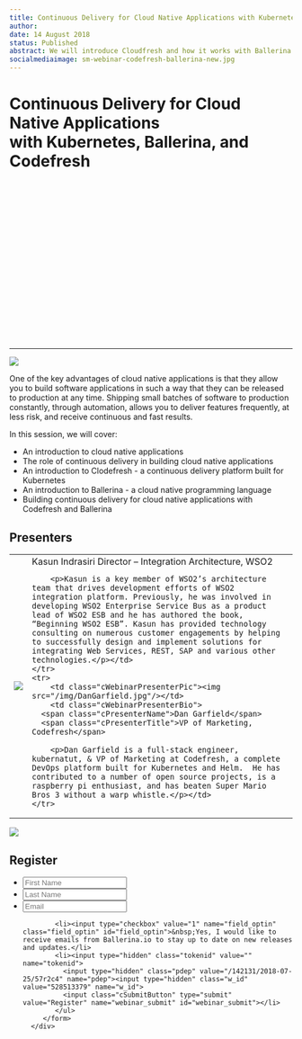 ```yaml
---
title: Continuous Delivery for Cloud Native Applications with Kubernetes, Ballerina, and Codefresh
author:
date: 14 August 2018
status: Published
abstract: We will introduce Cloudfresh and how it works with Ballerina to build continuous delivery for cloud native applications.
socialmediaimage: sm-webinar-codefresh-ballerina-new.jpg
---
```

<script src="/js/ballerina-form.js?03"></script><link rel="stylesheet" href="/css/webinar-page.css"></link>

# Continuous Delivery for Cloud Native Applications <br/>with Kubernetes, Ballerina, and Codefresh

<script src="https://fast.wistia.com/embed/medias/jk1spxia15.jsonp" async></script><script src="https://fast.wistia.com/assets/external/E-v1.js" async></script><div class="wistia_responsive_padding" style="padding:56.25% 0 0 0;position:relative;"><div class="wistia_responsive_wrapper" style="height:100%;left:0;position:absolute;top:0;width:100%;"><div class="wistia_embed wistia_async_jk1spxia15 videoFoam=true" style="height:100%;position:relative;width:100%"><div class="wistia_swatch" style="height:100%;left:0;opacity:0;overflow:hidden;position:absolute;top:0;transition:opacity 200ms;width:100%;"><img src="https://fast.wistia.com/embed/medias/jk1spxia15/swatch" style="filter:blur(5px);height:100%;object-fit:contain;width:100%;" alt="" onload="this.parentNode.style.opacity=1;" /></div></div></div></div>


<div class="clearfix"></div>

---

<!-- <table class="cEventTable">
    <tr>
        <td class="cEventDateContainer"><span class="cEventDate">August 14, 2018</span>9:00 am PDT (5:00 pm in UK)</td>
        <td class="cEventURL"><a class="cEventRegistration" data-toggle="modal" data-target="#webinar_registration" target="_blank" id="iRegisterNow">Register Now</a></td>
    </tr>
</table> -->

<a href="https://codefresh.io/" target="_blank"><img class="cInlineLogo" src="/img/codefresh-logo-300x145.png"/></a>

One of the key advantages of cloud native applications is that they allow you to build software applications in such a way that they can be released to production at any time. Shipping small batches of software to production constantly, through automation, allows you to deliver features frequently, at less risk, and receive continuous and fast results.

In this session, we will cover:

<ul>
<li>An introduction to cloud native applications</li>
<li>The role of continuous delivery in building cloud native applications</li>
<li>An introduction to Clodefresh - a continuous delivery platform built for Kubernetes</li>
<li>An introduction to Ballerina - a cloud native programming language</li>
<li>Building continuous delivery for cloud native applications with Codefresh and Ballerina</li>


</ul>


## Presenters

<table class="cWebinarPresenter">
    <tr>
        <td class="cWebinarPresenterPic"><img src="//con.ballerina.io/wp-content/themes/ballerinacon/images/speakers/kasun.jpg"/></td>
        <td class="cWebinarPresenterBio">
      <span class="cPresenterName">Kasun Indrasiri</span>
      <span class="cPresenterTitle">Director – Integration Architecture, WSO2</span>

        <p>Kasun is a key member of WSO2’s architecture team that drives development efforts of WSO2 integration platform. Previously, he was involved in developing WSO2 Enterprise Service Bus as a product lead of WSO2 ESB and he has authored the book, “Beginning WSO2 ESB”. Kasun has provided technology consulting on numerous customer engagements by helping to successfully design and implement solutions for integrating Web Services, REST, SAP and various other technologies.</p></td>
    </tr>
    <tr>
        <td class="cWebinarPresenterPic"><img src="/img/DanGarfield.jpg"/></td>
        <td class="cWebinarPresenterBio">
      <span class="cPresenterName">Dan Garfield</span>
      <span class="cPresenterTitle">VP of Marketing, Codefresh</span>

        <p>Dan Garfield is a full-stack engineer, kubernatut, & VP of Marketing at Codefresh, a complete DevOps platform built for Kubernetes and Helm.  He has contributed to a number of open source projects, is a raspberry pi enthusiast, and has beaten Super Mario Bros 3 without a warp whistle.</p></td>
    </tr>
</table>

<div id="webinar_registration" class="modal fade" role="dialog">
<div class="modal-dialog">
   <div class="modal-content">
      <div class="col-xs-12 col-sm-12 com-md-12 col-lg-12 cWebinarForm">
            <img class="cCloseButton" data-dismiss="modal" src="/img/close.svg"/>
         <h2>Register </h2>
         <form name="webinarForm" method="post" action="" id="webinarForm">
             <ul>
            <li><input type="text" maxlength="50" value="" name="first_name" placeholder="First Name" title="First Name" class="cTextfieldstyle contact_first_name"></li>
            <li><input type="text" maxlength="50" value="" name="last_name" placeholder="Last Name" title="Last Name" class="cTextfieldstyle contact_last_name"></li>
            <li><input type="text" maxlength="50" value="" name="email" placeholder="Email" title="Email" class="cTextfieldstyle contact_email"></li>

            <li><input type="checkbox" value="1" name="field_optin" class="field_optin" id="field_optin">&nbsp;Yes, I would like to receive emails from Ballerina.io to stay up to date on new releases and updates.</li>
            <li><input type="hidden" class="tokenid" value="" name="tokenid">
              <input type="hidden" class="pdep" value="/142131/2018-07-25/57r2c4" name="pdep"><input type="hidden" class="w_id" value="528513379" name="w_id">
              <input class="cSubmitButton" type="submit" value="Register" name="webinar_submit" id="webinar_submit"></li>
            </ul>
         </form>
      </div>
</div>
</div>
</div>

